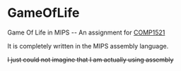 # GameOfLife
Game Of Life in MIPS -- An assignment for [COMP1521](https://cgi.cse.unsw.edu.au/~cs1521/17s2/assigns/ass1/index.php)

It is completely written in the MIPS assembly language. 

~~I just could not imagine that I am actually using assembly~~

